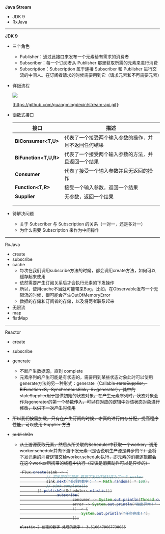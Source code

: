 **Java Stream**

- JDK 9 
- RxJava

------

**JDK 9**

- 三个角色

  - Publisher：通过此接口来发布一个元素给有需求的消费者
  - Subscriber：每一个订阅者从 Publisher 那里获取所需的元素来进行消费
  - Subscription：Subscription 属于连接 Subscriber 和 Publisher 进行交流的中间人。在订阅者请求的时候需要用到它（请求元素和不再需要元素）

- 详细流程

  ![](C:\Users\guangyong.deng\Desktop\博客\Java-Stream\Stream-API.png)

  [https://github.com/guangmingdexin/stream-api.git]: 

- 函数式接口

  | 接口                  | 描述                                                 |
  | --------------------- | ---------------------------------------------------- |
  | **BiConsumer<T,U>**   | 代表了一个接受两个输入参数的操作，并且不返回任何结果 |
  | **BiFunction<T,U,R>** | 代表了一个接受两个输入参数的方法，并且返回一个结果   |
  | **Consumer<T>**       | 代表了接受一个输入参数并且无返回的操作               |
  | **Function<T,R>**     | 接受一个输入参数，返回一个结果                       |
  | **Supplier<T>**       | 无参数，返回一个结果                                 |
  |                       |                                                      |
  |                       |                                                      |

- 待解决问题

  - 关于 Subscriber 与 Subscription 的关系（一对一，还是多对一）
  - 为什么需要 Subscription 来作为中间操作
  

------

RxJava

- create
- subscribe
- cache
  - 每次在我们调用subscribe方法的时候，都会调用create方法，如何可以缓存起来使用
  - 依然需要产生订阅关系后才会执行元素的下发操作
  - 所以，使用cache不当就可能带来Bug，比如，在Observable发布一个无限流的时候，很可能会产生OutOfMemoryError
  - 数据的存储和订阅者的存储，以及将两者联系起来
- 无限流
- map
- flatMap

------

Reactor

- create

- subscribe

- generate

  - 不断产生数据源，直到 complete
  - 元素序列的产生可能是有状态的，需要用到某些状态对象此时可以使用generate方法的另一种形式：generate（Callable<S> stateSupplier，BiFunction<S，SynchronousSink<T>，S>generator），其中的stateSupplier用于提供初始的状态对象。在产生元素序列时，状态对象会作为generator的第一个参数传入，可以在对应的逻辑中对该状态对象进行修改，以供下一次产生时使用

- 所以我们按需加载，只有在产生订阅的时候，才真的进行内存分配，提高程序性能，可以使用 Supplier 方法

- publishOn

  - 从上游源获取元素，然后从所关联的Scheduler中获取一个worker，调用worker.schedule并向下游下发元素（是否说明生产源是异步的？）会将下发元素的消费逻辑交给worker.schedule执行，即元素的消费逻辑都会在这个worker所携带的线程中执行（应该是消费动作可以是异步的）

    ```java
     Flux.create(sink -> {
                // 初步排除问题是 数据下发动作被封装为了一个 worker
                sink.next("处理的数字： " + Math.random() * 100);
                // sink.complete();
            }).publishOn(Schedulers.elastic())
                    .subscribe(
                            consumer -> System.out.println(Thread.currentThread().getName() + " 创建的数字 " + consumer),
                            error -> System.out.println("抛出异常！" + error),
                            () -> {
                                System.out.println("任务完成！");
                            });
    ```

    ```bash
    elastic-2 创建的数字 处理的数字： 3.5106479667738055
    ```

    